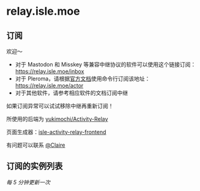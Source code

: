 # relay.isle.moe

## 订阅

欢迎～

- 对于 Mastodon 和 Misskey 等兼容中继协议的软件可以使用这个链接订阅： https://relay.isle.moe/inbox
- 对于 Pleroma，请根据[官方文档](https://docs-develop.pleroma.social/backend/administration/CLI_tasks/relay/)使用命令行订阅该地址： https://relay.isle.moe/actor
- 对于其他软件，请参考相应软件的文档订阅中继

如果订阅异常可以试试移除中继再重新订阅！

所使用的后端为 [yukimochi/Activity-Relay](https://github.com/yukimochi/Activity-Relay)

页面生成器：[isle-activity-relay-frontend](https://github.com/creamlike1024/isle-activity-relay-frontend)

有问题可以联系 [@Claire](https://m.isle.moe/@claire)

## 订阅的实例列表

*每 5 分钟更新一次*
